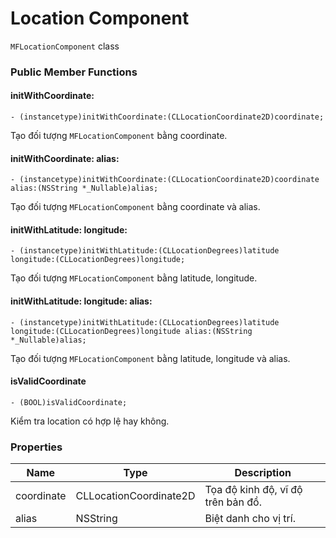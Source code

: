 # Location Component

`MFLocationComponent` class

### Public Member Functions

#### initWithCoordinate:

```objc
- (instancetype)initWithCoordinate:(CLLocationCoordinate2D)coordinate;
```

Tạo đối tượng `MFLocationComponent` bằng coordinate.

#### initWithCoordinate: alias:

```objc
- (instancetype)initWithCoordinate:(CLLocationCoordinate2D)coordinate alias:(NSString *_Nullable)alias;
```

Tạo đối tượng `MFLocationComponent` bằng coordinate và alias.

#### initWithLatitude: longitude:

```objc
- (instancetype)initWithLatitude:(CLLocationDegrees)latitude longitude:(CLLocationDegrees)longitude;
```

Tạo đối tượng `MFLocationComponent` bằng latitude, longitude.

#### initWithLatitude: longitude: alias:

```objc
- (instancetype)initWithLatitude:(CLLocationDegrees)latitude longitude:(CLLocationDegrees)longitude alias:(NSString *_Nullable)alias;
```

Tạo đối tượng `MFLocationComponent` bằng latitude, longitude và alias.

#### isValidCoordinate

```objc
- (BOOL)isValidCoordinate;
```

Kiểm tra location có hợp lệ hay không.

### Properties

| Name        | Type                   | Description                        |
|-------------|------------------------|------------------------------------|
| coordinate  | CLLocationCoordinate2D | Tọa độ kinh độ, vĩ độ trên bản đồ. |
| alias       | NSString               | Biệt danh cho vị trí.              |


